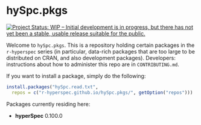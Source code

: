 # hySpc.pkgs

[![Project Status: WIP – Initial development is in progress, but there has not yet been a stable, usable release suitable for the public.](https://www.repostatus.org/badges/latest/wip.svg)](https://www.repostatus.org/#wip)

Welcome to `hySpc.pkgs`.  This is a repository holding certain packages in the `r-hyperspec` series (in particular, data-rich packages that are too large to be distributed on CRAN, and also development packages). Developers: instructions about how to administer this repo are in `CONTRIBUTING.md`.

If you want to install a package, simply do the following:

```r
install.packages("hySpc.read.txt",
  repos = c("r-hyperspec.github.io/hySpc.pkgs/", getOption("repos")))
```

Packages currently residing here:

- **hyperSpec** 0.100.0
